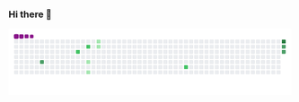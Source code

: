 ### Hi there 👋

![Snake gif](https://github.com/AnkitShrestha-Xenserv/AnkitShrestha-Xenserv/blob/main/output/github-contribution-grid-snake.gif)

<!--
**AnkitShrestha-Xenserv/AnkitShrestha-Xenserv** is a ✨ _special_ ✨ repository because its `README.md` (this file) appears on your GitHub profile.

Here are some ideas to get you started:

- 🔭 I’m currently working on a game
- 🌱 I’m currently learning flutter
- 👯 I’m looking to collaborate on github
- 🤔 I’m looking for help with reactive programming 
- 💬 Ask me about Java
- 📫 How to reach me: don't
- 😄 Pronouns: What's up
- ⚡ Fun fact: yes
-->
